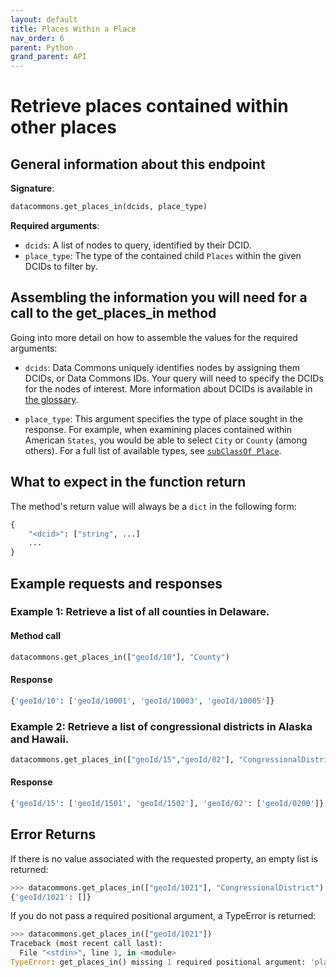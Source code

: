 ```yaml
---
layout: default
title: Places Within a Place
nav_order: 6
parent: Python
grand_parent: API
---
```


# Retrieve places contained within other places

## General information about this endpoint

**Signature**:

```python
datacommons.get_places_in(dcids, place_type)
```

**Required arguments**:

*   `dcids`: A list of nodes to query, identified by their DCID.
*   `place_type`: The type of the contained child `Places` within the given
    DCIDs to filter by.

## Assembling the information you will need for a call to the get_places_in method

Going into more detail on how to assemble the values for the required arguments:

 - `dcids`: Data Commons uniquely identifies nodes by assigning them DCIDs, or Data Commons IDs. Your query will need to specify the DCIDs for the nodes of interest. More information about DCIDs is available in [the glossary](/glossary.html).

 - `place_type`: This argument specifies the type of place sought in the response. For example, when examining places contained within American `States`, you would be able to select `City` or `County` (among others). For a full list of available types, see [`subClassOf Place`](https://datacommons.org/browser/Place).

## What to expect in the function return

The method's return value will always be a `dict` in the following form:

```python
{
    "<dcid>": ["string", ...]
    ...
}
```

## Example requests and responses

### Example 1: Retrieve a list of all counties in Delaware.

#### Method call

```python
datacommons.get_places_in(["geoId/10"], "County")
```

#### Response

```python
{'geoId/10': ['geoId/10001', 'geoId/10003', 'geoId/10005']}
```

### Example 2: Retrieve a list of congressional districts in Alaska and Hawaii.

```python
datacommons.get_places_in(["geoId/15","geoId/02"], "CongressionalDistrict")
```

#### Response

```python
{'geoId/15': ['geoId/1501', 'geoId/1502'], 'geoId/02': ['geoId/0200']}
```

## Error Returns

If there is no value associated with the requested property, an empty list is returned:

```python
>>> datacommons.get_places_in(["geoId/1021"], "CongressionalDistrict")
{'geoId/1021': []}
```

If you do not pass a required positional argument, a TypeError is returned:

```python
>>> datacommons.get_places_in(["geoId/1021"])
Traceback (most recent call last):
  File "<stdin>", line 1, in <module>
TypeError: get_places_in() missing 1 required positional argument: 'place_type'
```
